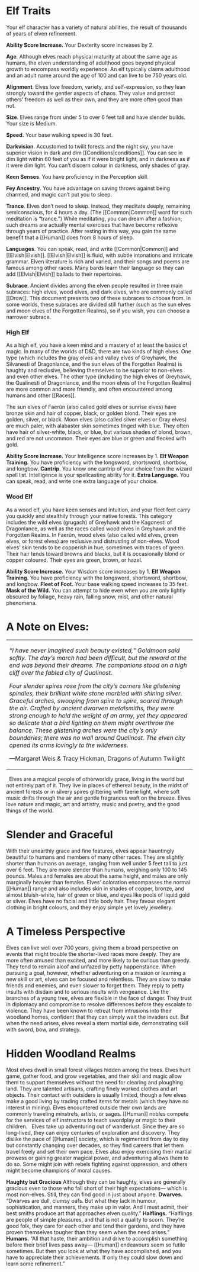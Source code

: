 
# **Elf Traits**

Your elf character has a variety of natural abilities, the result of thousands of years of elven refinement.

<strong>Ability Score Increase.</strong> Your Dexterity score increases by 2.

<strong>Age</strong>. Although elves reach physical maturity at about the same age as humans, the elven understanding of adulthood goes beyond physical growth to encompass worldly experience. An elf typically claims adulthood and an adult name around the age of 100 and can live to be 750 years old.

<strong>Alignment</strong>. Elves love freedom, variety, and self-expression, so they lean strongly toward the gentler aspects of chaos. They value and protect others’ freedom as well as their own, and they are more often good than not.

<strong>Size</strong>. Elves range from under 5 to over 6 feet tall and have slender builds. Your size is Medium.

**Speed.** Your base walking speed is 30 feet.

<strong>Darkvision</strong>. Accustomed to twilit forests and the night sky, you have superior vision in dark and dim [[Conditions|conditions]]. You can see in dim light within 60 feet of you as if it were bright light, and in darkness as if it were dim light. You can’t discern colour in darkness, only shades of gray.

<strong>Keen Senses</strong>. You have proficiency in the Perception skill.

<strong>Fey Ancestry</strong>. You have advantage on saving throws against being charmed, and magic can’t put you to sleep.

<strong>Trance</strong>. Elves don’t need to sleep. Instead, they meditate deeply, remaining semiconscious, for 4 hours a day. (The [[Common|Common]] word for such meditation is “trance.”) While meditating, you can dream after a fashion; such dreams are actually mental exercises that have become reflexive through years of practice. After resting in this way, you gain the same benefit that a [[Human]] does from 8 hours of sleep.

<strong>Languages</strong>. You can speak, read, and write [[Common|Common]] and [[Elvish|Elvish]]. [[Elvish|Elvish]] is fluid, with subtle intonations and intricate grammar. Elven literature is rich and varied, and their songs and poems are famous among other races. Many bards learn their language so they can add [[Elvish|Elvish]] ballads to their repertoires.

<strong>Subrace</strong>. Ancient divides among the elven people resulted in three main subraces: high elves, wood elves, and dark elves, who are commonly called [[Drow]]. This document presents two of these subraces to choose from. In some worlds, these subraces are divided still further (such as the sun elves and moon elves of the Forgotten Realms), so if you wish, you can choose a narrower subrace.

### <strong>High Elf</strong>

As a high elf, you have a keen mind and a mastery of at least the basics of magic. In many of the worlds of D&amp;D, there are two kinds of high elves. One type (which includes the gray elves and valley elves of Greyhawk, the Silvanesti of Dragonlance, and the sun elves of the Forgotten Realms) is haughty and reclusive, believing themselves to be superior to non-elves and even other elves. The other type (including the high elves of Greyhawk, the Qualinesti of Dragonlance, and the moon elves of the Forgotten Realms) are more common and more friendly, and often encountered among humans and other [[Races]].

The sun elves of Faerûn (also called gold elves or sunrise elves) have bronze skin and hair of copper, black, or golden blond. Their eyes are golden, silver, or black. Moon elves (also called silver elves or Gray elves) are much paler, with alabaster skin sometimes tinged with blue. They often have hair of silver-white, black, or blue, but various shades of blond, brown, and red are not uncommon. Their eyes are blue or green and flecked with gold.

<strong>Ability Score Increase.</strong> Your Intelligence score increases by 1.
<strong>Elf Weapon Training.</strong> You have proficiency with the longsword, shortsword, shortbow, and longbow.
<strong>Cantrip</strong>. You know one cantrip of your choice from the wizard spell list. Intelligence is your spellcasting ability for it.
**Extra Language.** You can speak, read, and write one extra language of your choice.

### <strong>Wood Elf</strong>

As a wood elf, you have keen senses and intuition, and your fleet feet carry you quickly and stealthily through your native forests. This category includes the wild elves (grugach) of Greyhawk and the Kagonesti of Dragonlance, as well as the races called wood elves in Greyhawk and the Forgotten Realms. In Faerûn, wood elves (also called wild elves, green elves, or forest elves) are reclusive and distrusting of non-elves.
Wood elves’ skin tends to be copperish in hue, sometimes with traces of green. Their hair tends toward browns and blacks, but it is occasionally blond or copper coloured. Their eyes are green, brown, or hazel.

<strong>Ability Score Increase.</strong> Your Wisdom score increases by 1.
<strong>Elf Weapon Training.</strong> You have proficiency with the longsword, shortsword, shortbow, and longbow.
<strong>Fleet of Foot.</strong> Your base walking speed increases to 35 feet.
<strong>Mask of the Wild.</strong> You can attempt to hide even when you are only lightly obscured by foliage, heavy rain, falling snow, mist, and other natural phenomena.

# **A Note on Elves:**

<table><tbody><tr class="odd"><td><p><em>“I have never imagined such beauty existed,” Goldmoon said softly. The day’s march had been difficult, but the reward at the end was beyond their dreams. The companions stood on a high cliff over the fabled city of Qualinost.</em></p><p><em>Four slender spires rose from the city’s corners like glistening spindles, their brilliant white stone marbled with shining silver. Graceful arches, swooping from spire to spire, soared through the air. Crafted by ancient dwarven metalsmiths, they were strong enough to hold the weight of an army, yet they appeared so delicate that a bird lighting on them might overthrow the balance. These glistening arches were the city’s only boundaries; there was no wall around Qualinost. The elven city opened its arms lovingly to the wilderness.</em></p><p>—Margaret Weis &amp; Tracy Hickman, Dragons of Autumn Twilight</p></td></tr></tbody></table>

 
Elves are a magical people of otherworldly grace, living in the world but not entirely part of it. They live in places of ethereal beauty, in the midst of ancient forests or in silvery spires glittering with faerie light, where soft music drifts through the air and gentle fragrances waft on the breeze. Elves love nature and magic, art and artistry, music and poetry, and the good things of the world.
 

# **Slender and Graceful**

With their unearthly grace and fine features, elves appear hauntingly beautiful to humans and members of many other races. They are slightly shorter than humans on average, ranging from well under 5 feet tall to just over 6 feet. They are more slender than humans, weighing only 100 to 145 pounds. Males and females are about the same height, and males are only marginally heavier than females.
Elves’ coloration encompasses the normal [[Human]] range and also includes skin in shades of copper, bronze, and almost bluish-white, hair of green or blue, and eyes like pools of liquid gold or silver. Elves have no facial and little body hair. They favour elegant clothing in bright colours, and they enjoy simple yet lovely jewellery.
 

# **A Timeless Perspective**

Elves can live well over 700 years, giving them a broad perspective on events that might trouble the shorter-lived races more deeply. They are more often amused than excited, and more likely to be curious than greedy. They tend to remain aloof and unfazed by petty happenstance.
When pursuing a goal, however, whether adventuring on a mission or learning a new skill or art, elves can be focused and relentless. They are slow to make friends and enemies, and even slower to forget them. They reply to petty insults with disdain and to serious insults with vengeance.
Like the branches of a young tree, elves are flexible in the face of danger. They trust in diplomacy and compromise to resolve differences before they escalate to violence. They have been known to retreat from intrusions into their woodland homes, confident that they can simply wait the invaders out. But when the need arises, elves reveal a stern martial side, demonstrating skill with sword, bow, and strategy.
 

# **Hidden Woodland Realms**

Most elves dwell in small forest villages hidden among the trees. Elves hunt game, gather food, and grow vegetables, and their skill and magic allow them to support themselves without the need for clearing and ploughing land. They are talented artisans, crafting finely worked clothes and art objects. Their contact with outsiders is usually limited, though a few elves make a good living by trading crafted items for metals (which they have no interest in mining). Elves encountered outside their own lands are commonly traveling minstrels, artists, or sages. [[Human]] nobles compete for the services of elf instructors to teach swordplay or magic to their children.
 
Elves take up adventuring out of wanderlust. Since they are so long-lived, they can enjoy centuries of exploration and discovery. They dislike the pace of [[Human]] society, which is regimented from day to day but constantly changing over decades, so they find careers that let them travel freely and set their own pace. Elves also enjoy exercising their martial prowess or gaining greater magical power, and adventuring allows them to do so. Some might join with rebels fighting against oppression, and others might become champions of moral causes.
 
 

<strong>Haughty but Gracious</strong>
Although they can be haughty, elves are generally gracious even to those who fall short of their high expectations— which is most non-elves. Still, they can find good in just about anyone.
<strong>Dwarves.</strong> “Dwarves are dull, clumsy oafs. But what they lack in humour, sophistication, and manners, they make up in valor. And I must admit, their best smiths produce art that approaches elven quality.”
<strong>Halflings.</strong> “Halflings are people of simple pleasures, and that is not a quality to scorn. They’re good folk, they care for each other and tend their gardens, and they have proven themselves tougher than they seem when the need arises.”
<strong>Humans.</strong> “All that haste, their ambition and drive to accomplish something before their brief lives pass away— [[Human]] endeavours seem so futile sometimes. But then you look at what they have accomplished, and you have to appreciate their achievements. If only they could slow down and learn some refinement.”
